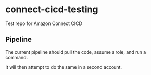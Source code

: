 # connect-cicd-testing
Test repo for Amazon Connect CICD

## Pipeline

The current pipeline should pull the code, assume a role, and run a command.

It will then attempt to do the same in a second account.